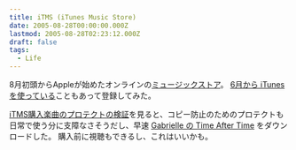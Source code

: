 ```yaml
---
title: iTMS (iTunes Music Store)
date: 2005-08-28T00:00:00.000Z
lastmod: 2005-08-28T02:23:12.000Z
draft: false
tags:
  - Life
---
```


8月初頭からAppleが始めたオンラインの[ミュージックストア](http://www.apple.com/jp/itunes/store/)。 [6月から iTunes を使っている](/posts/20050617/p01)こともあって登録してみた。

[iTMS購入楽曲のプロテクトの検証](http://graphic.pastel.co.jp/yoshii/archives/2005/08/itms_3.html)を見ると、コピー防止のためのプロテクトも日常で使う分に支障なさそうだし、早速 [Gabrielle の Time After Time](http://phobos.apple.com/WebObjects/MZStore.woa/wa/viewAlbum?playlistId=64002000&selectedItemId=64001844) をダウンロードした。 購入前に視聴もできるし、これはいいかも。
